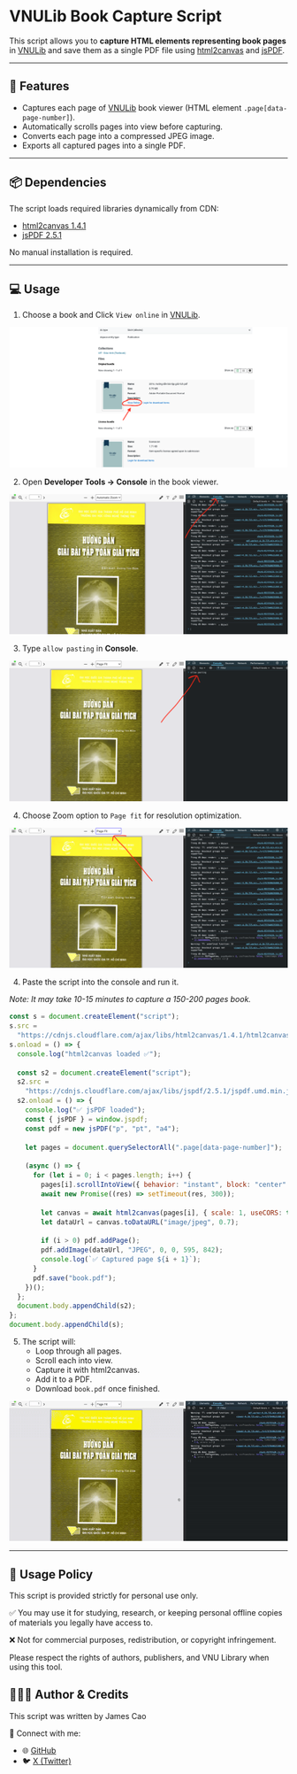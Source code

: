 # VNULib Book Capture Script

This script allows you to **capture HTML elements representing book pages** in [VNULib](https://ir.vnulib.edu.vn/) and save them as a single PDF file using [html2canvas](https://github.com/niklasvh/html2canvas) and [jsPDF](https://github.com/parallax/jsPDF).

---

## 🚀 Features

- Captures each page of [VNULib](https://ir.vnulib.edu.vn/) book viewer (HTML element `.page[data-page-number]`).
- Automatically scrolls pages into view before capturing.
- Converts each page into a compressed JPEG image.
- Exports all captured pages into a single PDF.

---

## 📦 Dependencies

The script loads required libraries dynamically from CDN:

- [html2canvas 1.4.1](https://cdnjs.com/libraries/html2canvas)
- [jsPDF 2.5.1](https://cdnjs.com/libraries/jspdf)

No manual installation is required.

---

## 💻 Usage

1. Choose a book and Click `View online` in [VNULib](https://ir.vnulib.edu.vn/).

![Guide image](../../../screenshots/scripts/javascript/crawl-vnulib-book/1.png)

2. Open **Developer Tools → Console** in the book viewer.

![Guide image](../../../screenshots/scripts/javascript/crawl-vnulib-book/2.png)

3. Type `allow pasting` in **Console**.

![Guide image](../../../screenshots/scripts/javascript/crawl-vnulib-book/3.png)

4. Choose Zoom option to `Page fit` for resolution optimization.

![Guide image](../../../screenshots/scripts/javascript/crawl-vnulib-book/4.png)

4. Paste the script into the console and run it.

_Note: It may take 10-15 minutes to capture a 150-200 pages book._

```js
const s = document.createElement("script");
s.src =
  "https://cdnjs.cloudflare.com/ajax/libs/html2canvas/1.4.1/html2canvas.min.js";
s.onload = () => {
  console.log("html2canvas loaded ✅");

  const s2 = document.createElement("script");
  s2.src =
    "https://cdnjs.cloudflare.com/ajax/libs/jspdf/2.5.1/jspdf.umd.min.js";
  s2.onload = () => {
    console.log("✅ jsPDF loaded");
    const { jsPDF } = window.jspdf;
    const pdf = new jsPDF("p", "pt", "a4");

    let pages = document.querySelectorAll(".page[data-page-number]");

    (async () => {
      for (let i = 0; i < pages.length; i++) {
        pages[i].scrollIntoView({ behavior: "instant", block: "center" });
        await new Promise((res) => setTimeout(res, 300));

        let canvas = await html2canvas(pages[i], { scale: 1, useCORS: true });
        let dataUrl = canvas.toDataURL("image/jpeg", 0.7);

        if (i > 0) pdf.addPage();
        pdf.addImage(dataUrl, "JPEG", 0, 0, 595, 842);
        console.log(`✅ Captured page ${i + 1}`);
      }
      pdf.save("book.pdf");
    })();
  };
  document.body.appendChild(s2);
};
document.body.appendChild(s);
```

5. The script will:
   - Loop through all pages.
   - Scroll each into view.
   - Capture it with html2canvas.
   - Add it to a PDF.
   - Download `book.pdf` once finished.

![Guide image](../../../screenshots/scripts/javascript/crawl-vnulib-book/5.gif)

---

## 📜 Usage Policy

This script is provided strictly for personal use only.

✅ You may use it for studying, research, or keeping personal offline copies of materials you legally have access to.

❌ Not for commercial purposes, redistribution, or copyright infringement.

Please respect the rights of authors, publishers, and VNU Library when using this tool.

## 👨🏼‍💻 Author & Credits

This script was written by James Cao

📌 Connect with me:

- 🌐 [GitHub](https://github.com/jameskaois)
- 🐦 [X (Twitter)](https://x.com/jameskaois)
